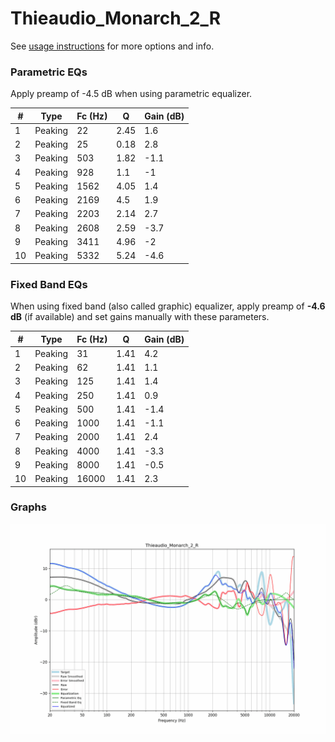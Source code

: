 # Thieaudio_Monarch_2_R
See [usage instructions](https://github.com/jaakkopasanen/AutoEq#usage) for more options and info.

### Parametric EQs
Apply preamp of -4.5 dB when using parametric equalizer.

|   # | Type    |   Fc (Hz) |    Q |   Gain (dB) |
|-----|---------|-----------|------|-------------|
|   1 | Peaking |        22 | 2.45 |         1.6 |
|   2 | Peaking |        25 | 0.18 |         2.8 |
|   3 | Peaking |       503 | 1.82 |        -1.1 |
|   4 | Peaking |       928 | 1.1  |        -1   |
|   5 | Peaking |      1562 | 4.05 |         1.4 |
|   6 | Peaking |      2169 | 4.5  |         1.9 |
|   7 | Peaking |      2203 | 2.14 |         2.7 |
|   8 | Peaking |      2608 | 2.59 |        -3.7 |
|   9 | Peaking |      3411 | 4.96 |        -2   |
|  10 | Peaking |      5332 | 5.24 |        -4.6 |

### Fixed Band EQs
When using fixed band (also called graphic) equalizer, apply preamp of **-4.6 dB** (if available) and set gains manually with these parameters.

|   # | Type    |   Fc (Hz) |    Q |   Gain (dB) |
|-----|---------|-----------|------|-------------|
|   1 | Peaking |        31 | 1.41 |         4.2 |
|   2 | Peaking |        62 | 1.41 |         1.1 |
|   3 | Peaking |       125 | 1.41 |         1.4 |
|   4 | Peaking |       250 | 1.41 |         0.9 |
|   5 | Peaking |       500 | 1.41 |        -1.4 |
|   6 | Peaking |      1000 | 1.41 |        -1.1 |
|   7 | Peaking |      2000 | 1.41 |         2.4 |
|   8 | Peaking |      4000 | 1.41 |        -3.3 |
|   9 | Peaking |      8000 | 1.41 |        -0.5 |
|  10 | Peaking |     16000 | 1.41 |         2.3 |

### Graphs
![](./Thieaudio_Monarch_2_R.png)
